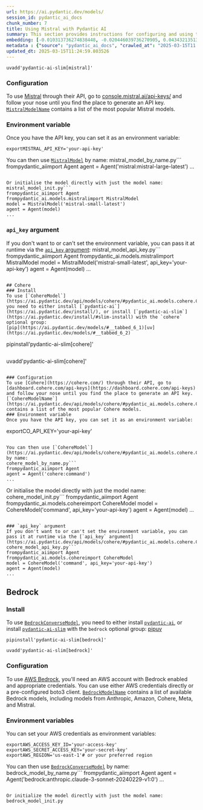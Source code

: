 ```yaml
---
url: https://ai.pydantic.dev/models/
session_id: pydantic_ai_docs
chunk_number: 7
title: Using Mistral with Pydantic AI
summary: This section provides instructions for configuring and using the Mistral API with Pydantic AI. It includes steps to generate an API key from Mistral, set it as an environment variable, and utilize the Mistral models in code.
embedding: [-0.010313736274838448, -0.020446039736270905, 0.04343213513493538, -0.006863031070679426, 0.017152342945337296, 0.029252491891384125, -0.005572069436311722, 0.00031118281185626984, -0.014061014167964458, -0.006496677175164223, -0.029922395944595337, -0.05278288200497627, 0.0194272268563509, -0.027996420860290527, -0.0008596234256401658, 0.02810807153582573, -0.04552558436989784, 0.04946127533912659, -0.015310106799006462, 0.042650580406188965, 0.03997096046805382, 0.019831961020827293, 0.0068176728673279285, 0.0250655896961689, -0.021367158740758896, 0.02128342166543007, -0.005373191554099321, 0.03829620033502579, 0.00460559269413352, -0.015742752701044083, 0.038686979562044144, -0.024898113682866096, -0.05384356528520584, -0.019078318029642105, -0.028401155024766922, 0.007194493897259235, -0.013195720501244068, 0.006507144309580326, -0.005013815592974424, 0.05110812187194824, -0.008548258803784847, -0.0668787881731987, 0.03151341900229454, 0.03779377415776253, -0.04373917356133461, 0.01575670950114727, -0.0236420426517725, 0.023111701011657715, 0.0023533881176263094, 0.017208168283104897, -0.025526149198412895, 0.012763074599206448, -0.03547701984643936, -0.034220948815345764, 0.006779293064028025, -0.022260364145040512, -0.012923572212457657, 0.01119298581033945, -0.01343297865241766, -0.03801707550883293, 0.010299780406057835, 0.02625187858939171, -0.0010580650996416807, 0.07335452735424042, -0.0216462854295969, 0.001467160414904356, -0.035142067819833755, 0.001875383430160582, -0.018338631838560104, -0.0013825501082465053, -0.01221877709031105, 0.029057102277874947, -0.06034722179174423, -0.02735442854464054, -0.009978784248232841, -0.03553284704685211, -0.0031209869775921106, 0.0895438864827156, -0.017026737332344055, 0.010348627343773842, -0.009657788090407848, -0.010913859121501446, 0.04094790667295456, -0.04787025228142738, -0.029447881504893303, -0.034583814442157745, -0.04292970523238182, -0.0014514594804495573, -0.039747659116983414, -0.023614129051566124, -0.001868405262939632, -0.034890852868556976, -0.009469377808272839, 0.023655999451875687, 0.05230836942791939, 0.0016573155298829079, 0.027005521580576897, -0.029810745269060135, -0.0036077143158763647, 0.02332104742527008, 0.013426000252366066, -0.04703287035226822, -0.022944224998354912, 0.03829620033502579, 0.05135933682322502, -0.0018561934120953083, 0.05384356528520584, -0.015379888005554676, -0.005139422602951527, 0.02420029602944851, -0.12303910404443741, -0.05292244628071785, -0.00722938496619463, 0.009280967526137829, -0.02667056955397129, -0.008220285177230835, -0.0173198189586401, 0.033411480486392975, -0.0319041982293129, -0.03653770312666893, -0.05085690692067146, -0.01398425456136465, 0.07480598986148834, 0.0075154900550842285, 0.020055262371897697, 0.030368998646736145, 0.004253195133060217, -0.0181711558252573, -0.052085068076848984, -0.03952435776591301, -0.009915980510413647, 0.0017916453070938587, 0.03115055337548256, -0.015659015625715256, -0.0321274995803833, -0.010809186846017838, -0.010732426308095455, 0.01649639569222927, -0.007466642651706934, 0.033411480486392975, 0.004971946589648724, -0.012965441681444645, -0.011486069299280643, -0.01011136919260025, -0.041087470948696136, 0.019510965794324875, 0.004643972497433424, -0.01824093796312809, -0.05141516029834747, 0.023976994678378105, 0.00584770692512393, 0.014737896621227264, 0.007121223025023937, -0.005959357600659132, -0.033969733864068985, 0.010299780406057835, 0.02214871346950531, 0.04348795861005783, 0.013705126941204071, -0.04689330607652664, -0.003295441158115864, 0.033774346113204956, -0.012246689759194851, -0.021492766216397285, -0.005809327121824026, -0.009783395566046238, -0.04446490481495857, 0.009971805848181248, -0.05839333310723305, -0.03556075692176819, -0.0251772403717041, 0.0180036798119545, -0.012295536696910858, -0.02805224619805813, 0.04759112372994423, -0.031122641637921333, -0.052754972130060196, -0.014751853421330452, -0.032294973731040955, -0.008904146030545235, 0.02753586135804653, 0.006904900074005127, -0.054066866636276245, 0.00202541402541101, -0.02189750038087368, -0.004260173067450523, -0.01163261104375124, 0.024716680869460106, -0.01680343598127365, 0.06352926790714264, 0.02058560401201248, 0.012316470965743065, 0.014793721958994865, 0.03958018496632576, 0.037375081330537796, -0.0034524500370025635, 0.0181711558252573, -0.017082562670111656, 0.03977557271718979, 0.02406073361635208, 0.0015474093379452825, 0.009162338450551033, 0.022846531122922897, 0.013523695059120655, 0.019706353545188904, -0.009106513112783432, -0.03754255920648575, 0.00759922806173563, -0.03137385472655296, 0.010892924852669239, 0.0045044091530144215, -0.06375256925821304, -0.003862417535856366, 0.0005373191670514643, -0.034779202193021774, -0.02593088336288929, -0.03999887406826019, -0.003579801646992564, -0.003450705436989665, 0.04524645954370499, -0.04745155945420265, 0.026154184713959694, 0.03014569729566574, 0.002285350812599063, 0.0011356972390785813, 0.024116558954119682, 0.03500250354409218, -0.07720647752285004, 0.030257347971200943, 0.023027963936328888, 0.04664209485054016, 0.025023721158504486, -0.035197895020246506, 0.014402944594621658, -0.0027720783837139606, -0.033411480486392975, 0.008457543328404427, 0.01153491623699665, 0.011967563070356846, -0.01910623162984848, -0.023795561864972115, -0.020390214398503304, -0.008939037099480629, 0.04627922922372818, 0.022176627069711685, 0.030815601348876953, -0.009315857663750648, -0.06877685338258743, -0.0032151921186596155, 0.02319543994963169, 0.056746482849121094, -0.003335565561428666, 0.024242164567112923, -0.006378048099577427, -0.023725779727101326, -0.00862501934170723, -0.02805224619805813, -0.026210010051727295, -0.05800255388021469, -0.03352313116192818, -0.012414165772497654, 0.033216092735528946, -0.02933622896671295, 0.011437221430242062, -0.003431515535339713, -0.03140176832675934, -0.05175011605024338, -0.0031663449481129646, -0.008213306777179241, -0.01872941106557846, 0.03522580489516258, 0.02128342166543007, 0.031038902699947357, -0.029671182855963707, 0.0050870864652097225, 0.01132557075470686, 0.004361356608569622, 0.037123870104551315, 0.011918715201318264, 0.036202751100063324, -0.0020934513304382563, 0.002229525474831462, 0.0278568584471941, 0.013893538154661655, -0.012742139399051666, 0.03246245160698891, -0.025330759584903717, 0.0006411194335669279, -0.028945451602339745, -0.013858647085726261, 0.035337455570697784, 0.01905040629208088, 0.0257494505494833, -0.020822862163186073, 0.023655999451875687, -0.02908501587808132, 0.045637235045433044, -0.01200943160802126, 0.012330427765846252, 0.030006134882569313, 0.060570523142814636, 0.00513244466856122, -0.010278845205903053, -0.00970663595944643, -0.02805224619805813, 0.01340506598353386, 0.014130795374512672, -0.04731199890375137, 0.04890302196145058, -0.022120801731944084, -0.031290117651224136, 0.027954552322626114, -0.02308378927409649, -0.03851950168609619, -0.021492766216397285, -0.051219772547483444, 0.030173610895872116, -0.03416512534022331, 0.01430524978786707, -0.0022085909731686115, -0.04770277440547943, -0.04251101613044739, -0.010927814990282059, -0.012630488723516464, -0.027186952531337738, 0.00477655790746212, 0.0011915226932615042, -0.05978896841406822, -0.031485505402088165, 0.005073130130767822, 0.01674761064350605, -0.04689330607652664, 0.004427649546414614, 6.411194044630975e-05, 0.036872655153274536, -0.01892479881644249, 0.026698481291532516, -0.02083681710064411, 0.028568631038069725, 0.022972138598561287, -0.04703287035226822, -0.018282806500792503, -0.032490361481904984, -0.020055262371897697, -0.03528163209557533, 0.018896887078881264, 0.01941327191889286, 0.005788392852991819, 0.001842237077653408, 0.01824093796312809, 0.007285210303962231, 0.006486209575086832, 0.011130182072520256, -0.003660050453618169, -0.02598670870065689, -0.006214061286300421, 0.0008234241395257413, -0.02213475853204727, -0.019804049283266068, 0.012128060683608055, -0.05540667474269867, 0.04008261114358902, -0.025763407349586487, -0.0034001136664301157, -0.007522467989474535, 0.011402331292629242, 0.017026737332344055, -0.007037485018372536, -0.0017611158546060324, -0.023795561864972115, 0.012309493497014046, -0.01507284864783287, -0.019385358318686485, -0.02445151098072529, -0.015435713343322277, -0.024521291255950928, 0.006775803864002228, 0.02847093716263771, 0.008771561086177826, 0.01946909725666046, 0.07251714915037155, 0.0066292621195316315, -0.004309020470827818, -0.006454808171838522, 0.027452124282717705, 0.013837712816894054, -0.029950309544801712, 0.01029280200600624, -0.005606960039585829, 0.058281682431697845, 0.05694187432527542, -0.019831961020827293, -0.004483474884182215, 0.015379888005554676, 0.023614129051566124, 0.01611957512795925, 0.031429681926965714, 0.018464239314198494, 0.04167363420128822, 0.052196718752384186, 0.0028331372886896133, -0.04639087989926338, -0.007354991976171732, 0.025637799873948097, -0.0018527043284848332, -0.002826159121468663, 0.032546188682317734, 0.045441847294569016, -0.010257910937070847, -0.001434014062397182, 0.033411480486392975, -0.0320158489048481, 0.010397474281489849, -0.01451459527015686, -0.03430468589067459, -0.02556801773607731, -0.00047800468746572733, 0.024856245145201683, 0.042287714779376984, 0.05669065937399864, -0.006301288027316332, -0.07274045050144196, -0.01501702331006527, -0.03131803125143051, -0.06816276907920837, 0.06464577466249466, 0.02029252052307129, -0.06196615472435951, 0.0024092134553939104, -0.04083625599741936, 0.0067409127950668335, -0.0015875338576734066, 0.07653657346963882, -0.009413552470505238, -0.00019495264859870076, -0.032294973731040955, -0.012274602428078651, 0.05479259788990021, 0.003246593987569213, -0.018715454265475273, 0.03243453800678253, -0.01377490907907486, -0.02897336520254612, 0.016901129856705666, -0.07011666148900986, 0.003361733863130212, 0.02803828939795494, -0.043208833783864975, -0.021325290203094482, 0.0060082050040364265, -0.0005451695760712028, -0.02083681710064411, 0.020794948562979698, 0.029671182855963707, 0.035895708948373795, -0.031541332602500916, 0.05364817753434181, -0.009232119657099247, 0.07569919526576996, 0.0063466462306678295, 0.03846367821097374, 0.03391391038894653, -0.023474566638469696, 0.001753265387378633, 0.002562733134254813, 0.014040079899132252, 0.0272288229316473, 0.0033896465320140123, -0.0009385639568790793, -0.04359960928559303, 0.016356831416487694, -0.023963037878274918, 0.0011897780932486057, -0.03695639222860336, -0.02382347546517849, -0.06174285337328911, -0.0029884015675634146, -0.009762461297214031, -0.03126220405101776, 0.0014313972787931561, 0.016468482092022896, 0.007983027026057243, -0.002578434068709612, 0.05191759020090103, -0.011869868263602257, 0.07100986689329147, -0.0025540105998516083, -0.0243817288428545, 0.01780829206109047, 0.02661474235355854, -0.00460559269413352, 0.029754919931292534, 0.014849547296762466, -0.017291907221078873, 0.04248310253024101, -0.02184167504310608, -0.01187684666365385, 0.011716349050402641, -0.0006733934860676527, -0.010181151330471039, 0.010460278019309044, -0.009902024641633034, 0.013084069825708866, 0.07670405507087708, 0.015324062667787075, 0.017515208572149277, 0.02083681710064411, 0.00265868310816586, -0.0020044795237481594, 0.060570523142814636, -0.02394908294081688, 0.003023292403668165, 0.019706353545188904, 0.03388599678874016, 0.0223301462829113, 0.04175737500190735, -0.021743979305028915, 0.029252491891384125, 0.006758358329534531, 0.007689944002777338, -0.003796124830842018, -0.006992127280682325, -0.04837267845869064, 0.02989448420703411, -0.008178415708243847, 0.005003348458558321, -0.05733264982700348, -0.037486732006073, -0.016649914905428886, -0.0271729975938797, -0.0014026123099029064, -0.019148100167512894, -0.019929654896259308, -0.018199069425463676, -0.041785284876823425, 0.008359848521649837, 0.019622616469860077, -0.016845304518938065, -0.026852000504732132, 0.002805224619805813, -0.0026918293442577124, -0.0051987371407449245, -0.029392054304480553, 0.027521904557943344, -0.013509738259017467, 0.02418633922934532, -0.014961197972297668, -0.0026168141048401594, 0.00815748143941164, 0.0320158489048481, 0.03380225971341133, -0.0032291484531015158, 0.02461898699402809, -0.03784959763288498, 0.04105955734848976, 0.02916875295341015, -0.014961197972297668, -0.010285823605954647, 0.0417015478014946, 0.014081948436796665, 0.01129068061709404, -0.02108803205192089, 0.004654440097510815, -0.005795370787382126, -0.02958744391798973, 0.06525985151529312, 0.011339527554810047, 0.020794948562979698, -0.036761004477739334, -0.016552221029996872, 0.00043569953413680196, -0.008080721832811832, -0.022413885220885277, -0.014193599112331867, 0.013544629327952862, 0.0057849036529660225, -0.0037472776602953672, -0.006322222761809826, -0.028512805700302124, -0.01867358572781086, -0.02337687276303768, -0.030368998646736145, 0.0215346347540617, 0.009776417165994644, -0.04809355363249779, -0.0007401222246699035, -0.01941327191889286, -0.0361190102994442, 0.006786270998418331, 0.02630770392715931, 0.005791881587356329, -0.012337406165897846, -0.0006533312262035906, 0.007410817313939333, -0.02333500236272812, -0.001263048849068582, 0.07608997076749802, 0.01878523640334606, -0.02456316165626049, 0.01644057035446167, 0.01166052371263504, -0.021060118451714516, 0.008059787563979626, 0.028205765411257744, -0.027200909331440926, -0.00018655703752301633, 0.015993967652320862, 0.007557359058409929, -0.026447266340255737, 0.009350748732686043, 0.006496677175164223, -0.011841955594718456, 0.017961811274290085, -0.035449106246232986, -0.03237871080636978, -0.0022522045765072107, -0.04281805455684662, -0.014751853421330452, 0.029559532180428505, -0.06006809324026108, -0.0031174977775663137, -0.007208450231701136, 0.03357895836234093, 0.007710878737270832, 0.0056732529774308205, -0.03246245160698891, -0.025149326771497726, -0.02933622896671295, -0.030564388260245323, 0.036202751100063324, -0.02425612136721611, 0.013419022783637047, 0.009909002110362053, 0.0075713153928518295, -0.03193210810422897, 0.02344665303826332, 0.006883965339511633, 0.013572541996836662, -0.00457768002524972, -0.0473957359790802, 0.02420029602944851, 0.03008987195789814, -0.013398087583482265, -0.02625187858939171, 0.045804712921381, -0.01694299839437008, 0.008904146030545235, 0.030257347971200943, 0.0007628012681379914, -0.022539490833878517, -0.011374418623745441, -0.024046776816248894, 0.030871426686644554, 0.007431752048432827, 0.032546188682317734, 0.014961197972297668, -0.013132917694747448, -0.024242164567112923, -0.020990338176488876, 0.022679055109620094, -0.04505107179284096, 0.013014288619160652, 0.013851668685674667, -0.021422984078526497, -0.01166052371263504, 0.023307090625166893, -0.00691536720842123, 0.03983139991760254, 0.0044485838152468204, 0.01364930160343647, 0.031178466975688934, 0.01712443120777607, 0.024242164567112923, 0.054932158440351486, -0.009253054857254028, 0.018324676901102066, 0.025902969762682915, -0.0223301462829113, -0.03664935380220413, 0.028554674237966537, -0.027438167482614517, 0.029727008193731308, -0.05607657879590988, 0.00915536005049944, 0.019901743158698082, -0.02239992842078209, -0.00039383050170727074, 0.01568692736327648, 0.0008325829985551536, 0.010125325992703438, 0.027717294171452522, -0.038994017988443375, -0.03215540945529938, -0.0009926448110491037, 0.04186902567744255, -0.017710598185658455, -0.027145083993673325, 0.012183886021375656, -0.006318733561784029, -0.06693461537361145, -0.01253279484808445, -0.01203036680817604, 0.012295536696910858, -0.006325711961835623, -0.038994017988443375, -0.0026674058753997087, 0.016035836189985275, 0.01768268458545208, 0.02916875295341015, -0.019706353545188904, -0.022344103083014488, 0.02270696684718132, -0.01824093796312809, 0.014975154772400856, -0.030508562922477722, 0.010802208445966244, 0.0077178566716611385, 0.05147098749876022, -0.01831072010099888, 0.0005656679859384894, -0.019776135683059692, 0.026168139651417732, -0.04597219079732895, -0.007578293327242136, 0.026768263429403305, -0.009406574070453644, -0.014158708043396473, 0.014709983952343464, -0.01946909725666046, -0.0012804943835362792, -0.014430857263505459, -0.0194830521941185, -0.015142630785703659, -0.012979397550225258, -0.0059523796662688255, 0.020697254687547684, -0.0362306609749794, 0.022372014820575714, -0.010271867737174034, 0.013977276161313057, -0.02270696684718132, -0.006971192546188831, -0.02407468855381012, 0.01445876993238926, 0.005547645967453718, -0.006493187975138426, 0.011346505954861641, 0.03503041714429855, -0.014877459965646267, 0.015310106799006462, -0.017194213345646858, 0.011786130256950855, -0.007201472297310829, -0.011018531396985054, 0.012944506481289864, -0.004930077586323023, 0.013105005025863647, -0.0009228630806319416, -0.060514695942401886, 0.0230140071362257, 0.014877459965646267, 0.016105618327856064, -0.010125325992703438, 0.007208450231701136, -0.02387930080294609, -9.736728679854423e-05, 0.0037298323586583138, -0.012239711359143257, 0.00229581817984581, 0.007292188238352537, -0.019706353545188904, 0.010027631185948849, -0.006447829771786928, 0.013656280003488064, 0.04167363420128822, -0.006207082886248827, -0.0012770052999258041, 0.0003534879651851952, -0.004657928831875324, -0.029392054304480553, -0.0024894624948501587, -0.00725729763507843, -0.013335284776985645, -0.005760480184108019, -0.003911264706403017, -0.014179643243551254, 0.004082229919731617, -0.03865906596183777, -0.024549204856157303, -0.02600066363811493, -0.055685803294181824, -0.003065161406993866, 0.024297989904880524, -0.005498798564076424, 0.022190583869814873, 0.013872603885829449, 0.006597860250622034, -0.09004631638526917, -0.022260364145040512, 0.017263993620872498, 0.005282475147396326, 0.03684474155306816, 0.015128673985600471, -0.013795843347907066, 0.040110524743795395, -0.014668114483356476, -0.016273094341158867, -0.0006415555835701525, -0.006440851837396622, -0.008911124430596828, 0.015324062667787075, 0.02872215025126934, -0.04845641925930977, 0.019818004220724106, -0.022176627069711685, 0.02916875295341015, -0.005017304793000221, -0.018380502238869667, 0.023000050336122513, 0.02400490827858448, -0.0037577450275421143, -0.07614579796791077, -0.0075503806583583355, 0.003548399778082967, 0.015966054052114487, 0.038994017988443375, 0.005620916374027729, -0.03318817913532257, 0.011513981968164444, -0.03168089687824249, 0.029978221282362938, -0.04884719476103783, 0.038798630237579346, 0.02457711659371853, -6.323966954369098e-05, 0.0057081435807049274, -0.030117785558104515, -0.027521904557943344, -0.028694238513708115, 0.03221123665571213, 0.011276723816990852, 0.000674265727866441, 0.006419917102903128, 4.4622131099458784e-05, 0.011297658085823059, -0.02668452449142933, 0.02598670870065689, -0.014821634627878666, 0.0285407193005085, 3.7582628920063144e-06, 0.04524645954370499, 0.032657839357852936, 0.060012269765138626, -0.07028413563966751, 0.0251214150339365, -0.03391391038894653, 0.009888067841529846, 0.0014627990312874317, -0.015421757474541664, 0.007648074999451637, -0.00042763102101162076, -0.027186952531337738, -0.009943893179297447, 0.008729691617190838, 0.023921169340610504, -0.002916875295341015, 0.015966054052114487, -0.018827104941010475, 0.014033101499080658, -0.004623038228601217, -0.016287051141262054, -0.008038852363824844, -0.02283257432281971, 0.010041587986052036, 0.045134808868169785, -0.005655807442963123, -0.031792547553777695, 0.043571699410676956, -0.02983865886926651, 0.006081475876271725, 0.01979009248316288, -0.02641935460269451, -0.008059787563979626, -0.009329814463853836, -0.03949644789099693, 0.00915536005049944, 0.01364930160343647, 0.0390777550637722, -0.007634118665009737, 0.02902919054031372, -0.014500638470053673, -0.03561658412218094, 0.006845585536211729, -0.010216042399406433, 0.023683911189436913, 0.02097638137638569, 0.007948136888444424, 0.005038239061832428, 0.03494668006896973, -0.05378774181008339, 0.029615357518196106, 0.0173198189586401, 0.01878523640334606, -0.003736810525879264, -0.022693011909723282, 0.009650809690356255, 0.00603262847289443, 0.03773794695734978, 0.01748729683458805, 0.0010179406963288784, -0.004968457389622927, -0.020683297887444496, -0.002930831629782915, 0.04803772643208504, 0.004640483763068914, -0.0444369912147522, 0.009476356208324432, -0.010725448839366436, -0.0264333114027977, 0.008820408023893833, 0.03215540945529938, 0.011339527554810047, -0.0015727052232250571, -0.00967872329056263, 0.006904900074005127, -0.04114329442381859, -0.008387761190533638, 0.0008391250157728791, 0.02847093716263771, -0.03352313116192818, 0.02729860320687294, -0.005352256819605827, -0.0005857301875948906, 0.007424773648381233, -0.030871426686644554, -0.031038902699947357, -0.0029290872626006603, -0.034583814442157745, -0.003855439368635416, 0.009064643643796444, -0.020446039736270905, -0.05389939248561859, 0.03740299493074417, 0.025149326771497726, -0.018589846789836884, -0.029503706842660904, -0.003002357902005315, 0.030759776011109352, -0.026084402576088905, -0.01692904159426689, 0.03276949003338814, -0.03288114070892334, 0.04694913327693939, -0.014682071283459663, -0.06922345608472824, -0.004061295185238123, 0.003075628774240613, -0.03516998142004013, 0.0194272268563509, -0.021367158740758896, -0.04619549214839935, 0.02641935460269451, 0.017138388007879257, 0.006280353758484125, -0.009441465139389038, 0.021981237456202507, -0.015268237330019474, 0.0034786181058734655, 0.022986095398664474, 0.0181153304874897, 0.01930161938071251, 0.027591686695814133, 0.06090547516942024, 0.010006696917116642, -0.014835591427981853, 0.007508511655032635, 0.02587505802512169, -0.007313122972846031, 0.021129900589585304, -0.011674479581415653, 0.021757936105132103, 0.015477582812309265, -0.021632328629493713, -0.014556463807821274, 0.005094064865261316, -0.0074038393795490265, 0.012483947910368443, 0.039747659116983414, 0.022846531122922897, 0.01786411739885807, 0.006200104486197233, -0.004193880595266819, -0.01401914469897747, 0.05395521596074104, -0.007020039949566126, 0.007208450231701136, -0.0002250460092909634, 0.005076619330793619, -0.0023376871831715107, -0.0036321377847343683, -0.02034834586083889, -0.015100761316716671, 0.03944062069058418, -0.016454527154564857, 0.014033101499080658, 0.052392106503248215, -0.004549767356365919, -0.021995194256305695, -0.010648688301444054, -0.0034751291386783123, -0.004253195133060217, 0.020487910136580467, 0.0012517094146460295, -0.018143244087696075, -0.019692398607730865, -0.034779202193021774, -0.009050687775015831, -0.017082562670111656, -0.018938755616545677, -0.00896694976836443, 0.018966667354106903, 0.0264891367405653, -0.014500638470053673, 0.027061346918344498, 0.01519845612347126, 0.010146260261535645, -0.002421425189822912, -0.00531736621633172, 0.032602012157440186, -0.0033669674303382635, 0.0031523886136710644, 0.025135371834039688, 0.005589514970779419, 0.005045217461884022, -0.006918856408447027, 0.01667782850563526, -0.0002409649605397135, 0.017291907221078873, 0.029615357518196106, -0.02040417119860649, -0.062133632600307465, -0.0016634213970974088, 0.010243955068290234, 0.022609272971749306, 0.03801707550883293, 0.020892642438411713, -0.015058892779052258, 0.0011060400865972042, 0.022176627069711685, 0.04692121967673302, -0.038379937410354614, 0.05484842136502266, -0.01026488933712244, 0.011081335134804249, 0.015477582812309265, 0.01221877709031105, 0.007040974218398333, -0.0047486452385783195, 0.059342365711927414, -0.003635626984760165, 0.005383658688515425, -0.0009141403716057539, -0.02195332571864128, 0.003469895338639617, 0.01618935540318489, 0.02420029602944851, 0.03251827508211136, -0.012630488723516464, 0.007990005426108837, -0.012567685917019844, -0.0021894010715186596, 0.018324676901102066, 0.006929323542863131, -0.0209624245762825, -0.016231225803494453, -0.03064812533557415, -0.03095516562461853, -0.022176627069711685, -0.01618935540318489, -0.025037676095962524, -0.017724553123116493, 0.02146485261619091, -0.00246678339317441, -0.013879581354558468, -0.03394182398915291, 0.00939261820167303, -0.01361441146582365, 0.029392054304480553, -0.004964968655258417, 0.009329814463853836, -0.009720591828227043, -0.005296431481838226, 0.008003962226212025, -0.02065538614988327, 0.011772174388170242, -0.000326447538100183, -0.03977557271718979, -0.00020062240946572274, -0.017571033909916878, 0.013544629327952862, 0.0055371783673763275, 0.00815748143941164, 0.025595929473638535, 0.01325154583901167, -0.09579633176326752, 0.030173610895872116, -0.014891416765749454, -0.033830173313617706, 0.040724605321884155, 0.0034960636403411627, 0.015435713343322277, -0.013377153314650059, 0.006350135430693626, -0.02933622896671295, 0.012274602428078651, -0.0195388775318861, -0.03187628462910652, 0.010041587986052036, 0.040975820273160934, 0.010885946452617645, 0.014528551138937473, 0.018757322803139687, -0.011862889863550663, -0.0363423116505146, 0.03419303521513939, -0.015966054052114487, -0.011304636485874653, -0.01346089132130146, 0.019064363092184067, 0.012686314061284065, -0.0019294641679152846, -0.035393282771110535, -0.004825404845178127, -0.07575502246618271, 0.02544241026043892, 0.012414165772497654, -0.007536424323916435, 0.017403557896614075, -0.008722713217139244, -0.017194213345646858, -0.006618794985115528, 0.014696027152240276, -0.026265835389494896, -0.009162338450551033, 0.03832411393523216, 0.0279126837849617, -0.0074038393795490265, 0.08323562145233154, 0.0007662903517484665, -0.03419303521513939, -0.010439343750476837, 0.037375081330537796, -0.01620331220328808, 0.01773850992321968, 0.012700270861387253, -0.027270691469311714, -0.03893819451332092, -0.012260645627975464, 0.04491150751709938, 0.011081335134804249, 0.0069886380806565285, 0.01522636879235506, -0.0035536333452910185, 0.020083175972104073, 0.00017380007193423808, 0.02245575375854969, -0.0038868410047143698, 0.019943611696362495, 0.004996370058506727, -0.02362808585166931, -0.04080834239721298, -0.0020114576909691095, 0.003012825269252062, 0.0251772403717041, -0.0173756442964077, 0.007431752048432827, 0.021730024367570877, -0.0024877178948372602, -0.03296487778425217, 0.00012680645158980042, 0.029922395944595337, -0.044939421117305756, 0.007780660409480333, 0.028094114735722542, -0.018450284376740456, 0.012679336592555046, -0.008199350908398628, 0.009671744890511036, -0.003194257616996765, -0.022162670269608498, -0.010488190688192844, -0.0271171722561121, 0.007466642651706934, 0.02283257432281971, 0.00239525712095201, -0.013628367334604263, 0.04784233868122101, 0.009804329834878445, 0.010739404708147049, 0.007920224219560623, -0.0015875338576734066, -0.0047486452385783195, -0.014200577512383461, -0.013970297761261463, 0.0583375059068203, 0.0272288229316473, 0.027828944846987724, -0.026223964989185333, 0.025456367060542107, 0.0173756442964077, 0.03218332305550575, -0.0044450946152210236, -0.02686595730483532, -0.007885333150625229, -0.004940544720739126, 0.005519733298569918, 0.03592362254858017, 0.002604602137580514, -0.002079494995996356, 0.027591686695814133, -0.001263048849068582, 0.012602576054632664, -0.0032413604203611612, -0.0008290939149446785, -0.017389601096510887, 0.021576503291726112, 0.020934512838721275, -0.005226649809628725, -0.018254894763231277, -0.015868360176682472, 0.006339668296277523, -0.03237871080636978, -0.02320939674973488, 0.0215346347540617, 0.0215904600918293, -0.030508562922477722, 0.02481437474489212, 0.020362302660942078, -0.019329532980918884, 0.00884134229272604, 0.01451459527015686, 0.030229436233639717, 0.020641429349780083, -0.018394459038972855, 0.035700321197509766, -0.01824093796312809, 0.0430692695081234, 0.00923909805715084, -0.0236420426517725, -0.04784233868122101, 0.005652318242937326, -0.03491876646876335, 0.008352870121598244, 0.01243510004132986, -0.011576785705983639, -0.012574663385748863, 0.03550493344664574, 0.02499580755829811, 0.014598333276808262, 0.024423597380518913, 0.008897167630493641, 0.0052022263407707214, -0.012574663385748863, -0.005055684596300125, 0.03734717145562172, -0.017584990710020065, -0.037430908530950546, 0.023432698100805283, -0.010997597128152847, -0.007075865287333727, -0.002451082458719611, -0.0011836722260341048, 0.023530391976237297, -0.009790373966097832, -0.018813148140907288, -0.007389883045107126, 0.01687321625649929, -0.010285823605954647, 0.01991569995880127, 0.002332453615963459, -0.02066934108734131, -0.008959971368312836, -0.003260550322011113, 0.00034454718115739524, -0.0043927584774792194, -0.028122028335928917, -0.009622897021472454, -0.014947242103517056, 0.022372014820575714, 0.02922457829117775, -0.019873829558491707, 0.03095516562461853, -0.024898113682866096, -0.013572541996836662, 0.022818617522716522, -0.028135985136032104, 0.029392054304480553, 0.0012708993162959814, -0.018771279603242874, 0.028512805700302124, 0.005066152196377516, 0.001385166891850531, -0.03089934028685093, -0.001318874303251505, -0.006863031070679426, -0.02184167504310608, -0.03815663605928421, 0.026628699153661728, 0.010927814990282059, -0.008778538554906845, -0.02526097744703293, 0.01680343598127365, -0.006580415181815624, 0.0202227383852005, -0.019692398607730865, 0.008059787563979626, -0.0005412443424575031, -0.0023429207503795624, -0.01150700356811285, -0.01662200316786766, 0.012253668159246445, 0.014709983952343464, -0.012700270861387253, 0.00546041876077652, -0.013042201288044453, 0.006866519805043936, -0.029810745269060135, -0.020208781585097313, 0.008206328377127647, -0.007222406566143036, 0.006308266427367926, -0.009246076457202435, 0.008904146030545235, 0.01625913754105568, 0.00621755002066493, 0.0030180588364601135, -0.02618209645152092, -0.037123870104551315, 0.01045329961925745, 0.028261590749025345, 0.013446935452520847, 0.022567404434084892, 0.01798972487449646, -0.0028837290592491627, -0.021478809416294098, 0.014849547296762466, 0.006252441089600325, 0.016049792990088463, 0.010383518412709236, 0.004103164188563824, 0.00818539410829544, -0.017347732558846474, 0.0008003089460544288, 0.027145083993673325, 0.008904146030545235, -0.01761290244758129, -0.004951012320816517, -0.00584421819075942, -0.0033076528925448656, 0.014430857263505459, -0.0023970017209649086, 0.016231225803494453, -0.008973927237093449, -0.0002747654798440635, 0.0017061627004295588, 0.03380225971341133, -0.017166299745440483, -0.015980010852217674, 0.012665379792451859, 0.03461172804236412, -0.018213026225566864, -0.015114718116819859, 0.01680343598127365, 0.026824088767170906, -0.010181151330471039, 0.005603471305221319, 0.04058504104614258, 0.035756148397922516, 0.001157504040747881, 0.0028627945575863123, -0.0058965543285012245, -0.011765195988118649, -0.02450733631849289, -0.015659015625715256, 0.0029500217642635107, 0.019510965794324875, 0.00459163635969162, 0.0032413604203611612, 0.02351643517613411, -0.005341789685189724, 0.012490925379097462, -0.027954552322626114, -0.011716349050402641, 0.006507144309580326, 0.005205715540796518, -0.03444425016641617, -0.00992295891046524, 0.013049179688096046, 0.01692904159426689, -0.0031768123153597116, -0.005024282727390528, -0.004598614759743214, -0.03659352660179138, -0.011144138872623444, -0.007006083615124226, -0.027033433318138123, 0.026963651180267334, -0.02110198885202408, 0.002688340377062559, 0.01398425456136465, 0.009420530870556831, 0.020334389060735703, 0.04560932517051697, -0.027270691469311714, -0.009280967526137829, -0.04658626765012741, -0.06308266520500183, 0.02958744391798973, 0.0222743209451437, 0.004546278156340122, -0.005606960039585829, -0.00971361342817545, 0.04583262652158737, -0.027828944846987724, -0.02650309167802334, -0.023907212540507317, -0.04385082423686981, 0.0061582354828715324, -0.01274911779910326, -0.02065538614988327, -0.034276776015758514, 0.012672358192503452, 0.043767087161540985, 0.008380782790482044, 0.021799804642796516, 0.017640816047787666, -0.008952992968261242, 0.025833187624812126, 0.010865012183785439, 0.013007310219109058, 0.005910510662943125, 0.002072516828775406, 0.02463294193148613, 0.005285964347422123, -0.019259750843048096, -0.04083625599741936, 0.023027963936328888, 0.005020793993026018, -0.01750125177204609, 0.02425612136721611, 0.002841860055923462, 0.010390495881438255, 0.04921006038784981, -0.0049545010551810265, 0.046502530574798584, -0.07491764426231384, 0.0023184972815215588, 0.0025609887670725584, 0.0007327079074457288, -0.004835872445255518, -0.001227285829372704, 0.023907212540507317, 0.0173198189586401, -0.044381167739629745, 0.015505495481193066, -0.03578405827283859, -0.01669178530573845, 0.0019207415170967579, -0.01364232413470745, 0.045804712921381, 0.005795370787382126, -0.011772174388170242, 0.01013928186148405, -0.01129068061709404, -0.005422038491815329, 0.05342487618327141, 0.010746383108198643, 0.011653545312583447, 0.019385358318686485, 0.024674812331795692, 0.00778763834387064, 0.009762461297214031, -0.02958744391798973, 0.014975154772400856, 0.016231225803494453, 0.028582587838172913, 0.007620162330567837, -0.013321327976882458, -0.006036117672920227, -0.016328919678926468, -0.00030464076553471386, -0.026028577238321304, 0.01998548023402691, 0.006304777227342129, 0.026070445775985718, 0.003911264706403017, 0.005523222032934427, 0.04139450937509537, 0.017082562670111656, 0.01997152529656887, -0.014430857263505459, -0.034527987241744995, 0.01150700356811285, 0.005153378937393427, 0.007445708382874727, -0.013070113956928253, 0.0038763738702982664, -0.009999718517065048, 0.0034367491025477648, -0.02468876726925373, 0.017152342945337296, -0.005484842229634523, 0.04298553243279457, 0.008750625886023045, -0.034220948815345764, -0.011172051541507244, 0.011123204603791237, 0.016482438892126083, 0.017291907221078873, 0.05186176672577858, 0.006803716532886028, -0.004075251519680023, -0.02320939674973488, 0.0018300252268090844, 0.02121363952755928, 0.0004740794829558581, -0.020459996536374092, 0.03416512534022331, -0.01451459527015686, 0.016984866932034492, -0.006440851837396622, -0.0005874747294001281, -0.0019155078334733844, -0.016705740243196487, -0.013502760790288448, -0.01203036680817604]
metadata : {"source": "pydantic_ai_docs", "crawled_at": "2025-03-15T11:24:59.802018", "url_path": "/models/", "chunk_size": 4973}
updated_dt: 2025-03-15T11:24:59.803526
---
```

```
uvadd'pydantic-ai-slim[mistral]'

```

### Configuration
To use [Mistral](https://mistral.ai) through their API, go to [console.mistral.ai/api-keys/](https://console.mistral.ai/api-keys/) and follow your nose until you find the place to generate an API key.
[`MistralModelName`](https://ai.pydantic.dev/api/models/mistral/#pydantic_ai.models.mistral.MistralModelName) contains a list of the most popular Mistral models.
### Environment variable
Once you have the API key, you can set it as an environment variable:
```
exportMISTRAL_API_KEY='your-api-key'

```

You can then use [`MistralModel`](https://ai.pydantic.dev/api/models/mistral/#pydantic_ai.models.mistral.MistralModel) by name:
mistral_model_by_name.py```
frompydantic_aiimport Agent
agent = Agent('mistral:mistral-large-latest')
...

```

Or initialise the model directly with just the model name:
mistral_model_init.py```
frompydantic_aiimport Agent
frompydantic_ai.models.mistralimport MistralModel
model = MistralModel('mistral-small-latest')
agent = Agent(model)
...

```

### `api_key` argument
If you don't want to or can't set the environment variable, you can pass it at runtime via the [`api_key` argument](https://ai.pydantic.dev/api/models/mistral/#pydantic_ai.models.mistral.MistralModel.__init__):
mistral_model_api_key.py```
frompydantic_aiimport Agent
frompydantic_ai.models.mistralimport MistralModel
model = MistralModel('mistral-small-latest', api_key='your-api-key')
agent = Agent(model)
...

```

## Cohere
### Install
To use [`CohereModel`](https://ai.pydantic.dev/api/models/cohere/#pydantic_ai.models.cohere.CohereModel), you need to either install [`pydantic-ai`](https://ai.pydantic.dev/install/), or install [`pydantic-ai-slim`](https://ai.pydantic.dev/install/#slim-install) with the `cohere` optional group:
[pip](https://ai.pydantic.dev/models/#__tabbed_6_1)[uv](https://ai.pydantic.dev/models/#__tabbed_6_2)
```
pipinstall'pydantic-ai-slim[cohere]'

```

```
uvadd'pydantic-ai-slim[cohere]'

```

### Configuration
To use [Cohere](https://cohere.com/) through their API, go to [dashboard.cohere.com/api-keys](https://dashboard.cohere.com/api-keys) and follow your nose until you find the place to generate an API key.
[`CohereModelName`](https://ai.pydantic.dev/api/models/cohere/#pydantic_ai.models.cohere.CohereModelName) contains a list of the most popular Cohere models.
### Environment variable
Once you have the API key, you can set it as an environment variable:
```
exportCO_API_KEY='your-api-key'

```

You can then use [`CohereModel`](https://ai.pydantic.dev/api/models/cohere/#pydantic_ai.models.cohere.CohereModel) by name:
cohere_model_by_name.py```
frompydantic_aiimport Agent
agent = Agent('cohere:command')
...

```

Or initialise the model directly with just the model name:
cohere_model_init.py```
frompydantic_aiimport Agent
frompydantic_ai.models.cohereimport CohereModel
model = CohereModel('command', api_key='your-api-key')
agent = Agent(model)
...

```

### `api_key` argument
If you don't want to or can't set the environment variable, you can pass it at runtime via the [`api_key` argument](https://ai.pydantic.dev/api/models/cohere/#pydantic_ai.models.cohere.CohereModel.__init__):
cohere_model_api_key.py```
frompydantic_aiimport Agent
frompydantic_ai.models.cohereimport CohereModel
model = CohereModel('command', api_key='your-api-key')
agent = Agent(model)
...

```

## Bedrock
### Install
To use [`BedrockConverseModel`](https://ai.pydantic.dev/api/models/bedrock/#pydantic_ai.models.bedrock.BedrockConverseModel), you need to either install [`pydantic-ai`](https://ai.pydantic.dev/install/), or install [`pydantic-ai-slim`](https://ai.pydantic.dev/install/#slim-install) with the `bedrock` optional group:
[pip](https://ai.pydantic.dev/models/#__tabbed_7_1)[uv](https://ai.pydantic.dev/models/#__tabbed_7_2)
```
pipinstall'pydantic-ai-slim[bedrock]'

```

```
uvadd'pydantic-ai-slim[bedrock]'

```

### Configuration
To use [AWS Bedrock](https://aws.amazon.com/bedrock/), you'll need an AWS account with Bedrock enabled and appropriate credentials. You can use either AWS credentials directly or a pre-configured boto3 client.
[`BedrockModelName`](https://ai.pydantic.dev/api/models/bedrock/#pydantic_ai.models.bedrock.BedrockModelName) contains a list of available Bedrock models, including models from Anthropic, Amazon, Cohere, Meta, and Mistral.
### Environment variables
You can set your AWS credentials as environment variables:
```
exportAWS_ACCESS_KEY_ID='your-access-key'
exportAWS_SECRET_ACCESS_KEY='your-secret-key'
exportAWS_REGION='us-east-1'# or your preferred region

```

You can then use [`BedrockConverseModel`](https://ai.pydantic.dev/api/models/bedrock/#pydantic_ai.models.bedrock.BedrockConverseModel) by name:
bedrock_model_by_name.py```
frompydantic_aiimport Agent
agent = Agent('bedrock:anthropic.claude-3-sonnet-20240229-v1:0')
...

```

Or initialize the model directly with just the model name:
bedrock_model_init.py